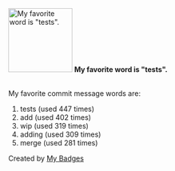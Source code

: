 <img src="https://my-badges.github.io/my-badges/favorite-word.png" alt="My favorite word is &quot;tests&quot;." title="My favorite word is &quot;tests&quot;." width="128">
<strong>My favorite word is &quot;tests&quot;.</strong>
<br><br>

My favorite commit message words are:

1. tests (used 447 times)
2. add (used 402 times)
3. wip (used 319 times)
4. adding (used 309 times)
5. merge (used 281 times)


Created by <a href="https://github.com/my-badges/my-badges">My Badges</a>